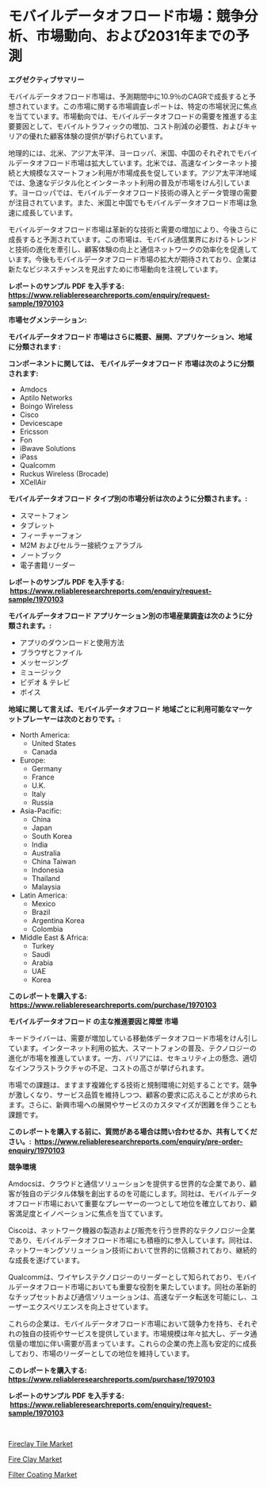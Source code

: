 <p><h1>モバイルデータオフロード市場：競争分析、市場動向、および2031年までの予測</h1></p><p><strong>エグゼクティブサマリー</strong></p>
<p><p>モバイルデータオフロード市場は、予測期間中に10.9％のCAGRで成長すると予想されています。この市場に関する市場調査レポートは、特定の市場状況に焦点を当てています。市場動向では、モバイルデータオフロードの需要を推進する主要要因として、モバイルトラフィックの増加、コスト削減の必要性、およびキャリアの優れた顧客体験の提供が挙げられています。</p><p>地理的には、北米、アジア太平洋、ヨーロッパ、米国、中国のそれぞれでモバイルデータオフロード市場は拡大しています。北米では、高速なインターネット接続と大規模なスマートフォン利用が市場成長を促しています。アジア太平洋地域では、急速なデジタル化とインターネット利用の普及が市場をけん引しています。ヨーロッパでは、モバイルデータオフロード技術の導入とデータ管理の需要が注目されています。また、米国と中国でもモバイルデータオフロード市場は急速に成長しています。</p><p>モバイルデータオフロード市場は革新的な技術と需要の増加により、今後さらに成長すると予測されています。この市場は、モバイル通信業界におけるトレンドと技術の進化を牽引し、顧客体験の向上と通信ネットワークの効率化を促進しています。今後もモバイルデータオフロード市場の拡大が期待されており、企業は新たなビジネスチャンスを見出すために市場動向を注視しています。</p></p>
<p><strong>レポートのサンプル PDF を入手する: <a href="https://www.reliableresearchreports.com/enquiry/request-sample/1970103">https://www.reliableresearchreports.com/enquiry/request-sample/1970103</a></strong></p>
<p><strong>市場セグメンテーション:</strong></p>
<p><strong> モバイルデータオフロード 市場はさらに概要、展開、アプリケーション、地域に分類されます :</strong></p>
<p><strong>コンポーネントに関しては、 モバイルデータオフロード 市場は次のように分類されます: &nbsp;</strong></p>
<p><ul><li>Amdocs</li><li>Aptilo Networks</li><li>Boingo Wireless</li><li>Cisco</li><li>Devicescape</li><li>Ericsson</li><li>Fon</li><li>iBwave Solutions</li><li>iPass</li><li>Qualcomm</li><li>Ruckus Wireless (Brocade)</li><li>XCellAir</li></ul></p>
<p><strong> モバイルデータオフロード タイプ別の市場分析は次のように分類されます。:</strong></p>
<p><ul><li>スマートフォン</li><li>タブレット</li><li>フィーチャーフォン</li><li>M2M およびセルラー接続ウェアラブル</li><li>ノートブック</li><li>電子書籍リーダー</li></ul></p>
<p><strong>レポートのサンプル PDF を入手する: &nbsp;<a href="https://www.reliableresearchreports.com/enquiry/request-sample/1970103">https://www.reliableresearchreports.com/enquiry/request-sample/1970103</a></strong></p>
<p><strong> モバイルデータオフロード アプリケーション別の市場産業調査は次のように分類されます。:</strong></p>
<p><ul><li>アプリのダウンロードと使用方法</li><li>ブラウザとファイル</li><li>メッセージング</li><li>ミュージック</li><li>ビデオ & テレビ</li><li>ボイス</li></ul></p>
<p><strong>地域に関して言えば、モバイルデータオフロード 地域ごとに利用可能なマーケットプレーヤーは次のとおりです。:</strong></p>
<p><ul>
    <li>
        North America:
        <ul>
            <li>United States</li>
            <li>Canada</li>
        </ul>
    </li>
    <li>
        Europe:
        <ul>
            <li>Germany</li>
            <li>France</li>
            <li>U.K.</li>
            <li>Italy</li>
            <li>Russia</li>
        </ul>
    </li>
    <li>
        Asia-Pacific:
        <ul>
            <li>China</li>
            <li>Japan</li>
            <li>South Korea</li>
            <li>India</li>
            <li>Australia</li>
            <li>China Taiwan</li>
            <li>Indonesia</li>
            <li>Thailand</li>
            <li>Malaysia</li>
        </ul>
    </li>
    <li>
        Latin America:
        <ul>
            <li>Mexico</li>
            <li>Brazil</li>
            <li>Argentina Korea</li>
            <li>Colombia</li>
        </ul>
    </li>
    <li>
        Middle East & Africa:
        <ul>
            <li>Turkey</li>
            <li>Saudi</li>
            <li>Arabia</li>
            <li>UAE</li>
            <li>Korea</li>
        </ul>
    </li>
    </ul></p>
<p><strong>このレポートを購入する: &nbsp;<a href="https://www.reliableresearchreports.com/purchase/1970103">https://www.reliableresearchreports.com/purchase/1970103</a></strong></p>
<p><strong>モバイルデータオフロード の主な推進要因と障壁 市場</strong></p>
<p><p>キードライバーは、需要が増加している移動体データオフロード市場をけん引しています。インターネット利用の拡大、スマートフォンの普及、テクノロジーの進化が市場を推進しています。一方、バリアには、セキュリティ上の懸念、適切なインフラストラクチャの不足、コストの高さが挙げられます。</p><p>市場での課題は、ますます複雑化する技術と規制環境に対処することです。競争が激しくなり、サービス品質を維持しつつ、顧客の要求に応えることが求められます。さらに、新興市場への展開やサービスのカスタマイズが困難を伴うことも課題です。</p></p>
<p><strong>このレポートを購入する前に、質問がある場合は問い合わせるか、共有してください。:&nbsp; <a href="https://www.reliableresearchreports.com/enquiry/pre-order-enquiry/1970103">https://www.reliableresearchreports.com/enquiry/pre-order-enquiry/1970103</a></strong></p>
<p><strong>競争環境</strong></p>
<p><p>Amdocsは、クラウドと通信ソリューションを提供する世界的な企業であり、顧客が独自のデジタル体験を創出するのを可能にします。同社は、モバイルデータオフロード市場において重要なプレーヤーの一つとして地位を確立しており、顧客満足度とイノベーションに焦点を当てています。</p><p>Ciscoは、ネットワーク機器の製造および販売を行う世界的なテクノロジー企業であり、モバイルデータオフロード市場にも積極的に参入しています。同社は、ネットワーキングソリューション技術において世界的に信頼されており、継続的な成長を遂げています。</p><p>Qualcommは、ワイヤレステクノロジーのリーダーとして知られており、モバイルデータオフロード市場においても重要な役割を果たしています。同社の革新的なチップセットおよび通信ソリューションは、高速なデータ転送を可能にし、ユーザーエクスペリエンスを向上させています。</p><p>これらの企業は、モバイルデータオフロード市場において競争力を持ち、それぞれの独自の技術やサービスを提供しています。市場規模は年々拡大し、データ通信量の増加に伴い需要が高まっています。これらの企業の売上高も安定的に成長しており、市場のリーダーとしての地位を維持しています。</p></p>
<p><strong>このレポートを購入する: &nbsp; <a href="https://www.reliableresearchreports.com/purchase/1970103">https://www.reliableresearchreports.com/purchase/1970103</a></strong></p>
<p><strong>レポートのサンプル PDF を入手する: &nbsp;<a href="https://www.reliableresearchreports.com/enquiry/request-sample/1970103">https://www.reliableresearchreports.com/enquiry/request-sample/1970103</a></strong><strong></strong></p>
<p>&nbsp;</p>
<p><p><a href="https://cute-banjo-8ca.notion.site/Fireclay-Tile-Market-Research-Report-Forecasted-for-Period-from-2024-2031-by-Market-Type-Market--c113b9c195604a13a5450d3fa29d308c">Fireclay Tile Market</a></p><p><a href="https://unruly-ladybug-44b.notion.site/Fire-Clay-Market-Size-Growing-and-Forecasted-for-period-from-2024-2031-and-provides-complete-marke-9fa1c37e20714fddba46a796f7c36428">Fire Clay Market</a></p><p><a href="https://shimmer-gardenia-37a.notion.site/Filter-Coating-Market-Insights-Market-Players-and-Forecast-Till-2031-6378b6b79e5b48d1a88269f22cfbf390">Filter Coating Market</a></p></p>